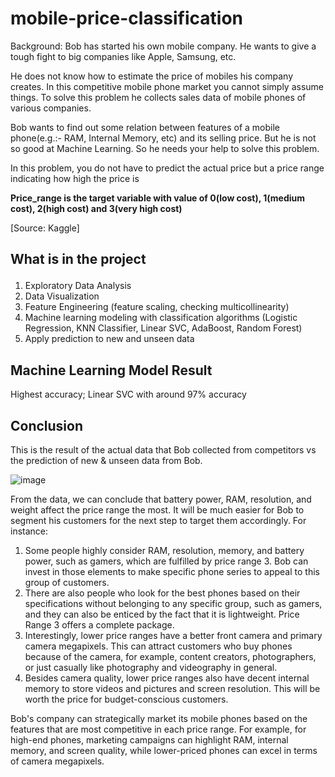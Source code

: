 # mobile-price-classification
Background:
Bob has started his own mobile company. He wants to give a tough fight to big companies like Apple, Samsung, etc.

He does not know how to estimate the price of mobiles his company creates. In this competitive mobile phone market you cannot simply assume things. To solve this problem he collects sales data of mobile phones of various companies.

Bob wants to find out some relation between features of a mobile phone(e.g.:- RAM, Internal Memory, etc) and its selling price. But he is not so good at Machine Learning. So he needs your help to solve this problem.

In this problem, you do not have to predict the actual price but a price range indicating how high the price is

**Price_range is the target variable with value of 0(low cost), 1(medium cost), 2(high cost) and 3(very high cost)**

[Source: Kaggle]

## What is in the project<p>
1. Exploratory Data Analysis
2. Data Visualization
3. Feature Engineering (feature scaling, checking multicollinearity)
4. Machine learning modeling with classification algorithms (Logistic Regression, KNN Classifier, Linear SVC, AdaBoost, Random Forest)
5. Apply prediction to new and unseen data

## Machine Learning Model Result
Highest accuracy; Linear SVC with around 97% accuracy

## Conclusion
This is the result of the actual data that Bob collected from competitors vs the prediction of new & unseen data from Bob.

![image](https://github.com/amandasbrn/mobile-price-classification/assets/66349501/9c26ca83-73d4-4d98-b1ca-a93247cb9a3a)

From the data, we can conclude that battery power, RAM, resolution, and weight affect the price range the most. It will be much easier for Bob to segment his customers for the next step to target them accordingly. For instance:
1. Some people highly consider RAM, resolution, memory, and battery power, such as gamers, which are fulfilled by price range 3. Bob can invest in those elements to make specific phone series to appeal to this group of customers.
2. There are also people who look for the best phones based on their specifications without belonging to any specific group, such as gamers, and they can also be enticed by the fact that it is lightweight. Price Range 3 offers a complete package.
3. Interestingly, lower price ranges have a better front camera and primary camera megapixels. This can attract customers who buy phones because of the camera, for example, content creators, photographers, or just casually like photography and videography in general.
4. Besides camera quality, lower price ranges also have decent internal memory to store videos and pictures and screen resolution. This will be worth the price for budget-conscious customers.

Bob's company can strategically market its mobile phones based on the features that are most competitive in each price range. For example, for high-end phones, marketing campaigns can highlight RAM, internal memory, and screen quality, while lower-priced phones can excel in terms of camera megapixels.
